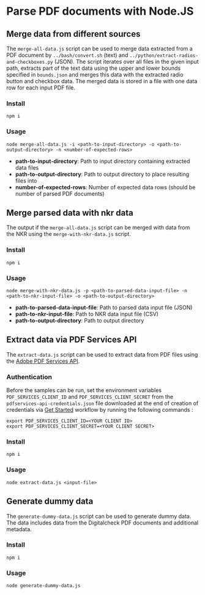 # Parse PDF documents with Node.JS

## Merge data from different sources 

The `merge-all-data.js` script can be used to merge data extracted from a PDF document by `../bash/convert.sh` (text)
and `../python/extract-radios-and-checkboxes.py` (JSON). The script iterates over all files in the given input path, 
extracts part of the text data using the upper and lower bounds specified in `bounds.json` and merges this data
with the extracted radio button and checkbox data. The merged data is stored in a file with one data row for each 
input PDF file. 

### Install

```
npm i
```

### Usage

```
node merge-all-data.js -i <path-to-input-directory> -o <path-to-output-directory> -n <number-of-expected-rows>
```
- **path-to-input-directory**: Path to input directory containing extracted data files
- **path-to-output-directory**: Path to output directory to place resulting files into
- **number-of-expected-rows**: Number of expected data rows (should be number of parsed PDF documents)

## Merge parsed data with nkr data

The output if the `merge-all-data.js` script can be merged with data from the NKR using the `merge-with-nkr-data.js` script.

### Install

```
npm i
```

### Usage

```
node merge-with-nkr-data.js -p <path-to-parsed-data-input-file> -n <path-to-nkr-input-file> -o <path-to-output-directory>
```
- **path-to-parsed-data-input-file**: Path to parsed data input file (JSON)
- **path-to-nkr-input-file**: Path to NKR data input file (CSV)
- **path-to-output-directory**: Path to output directory


## Extract data via PDF Services API

The `extract-data.js` script can be used to extract data from PDF files using the [Adobe PDF Services API](https://developer.adobe.com/document-services/docs/overview/pdf-services-api/).

### Authentication

Before the samples can be run, set the environment variables `PDF_SERVICES_CLIENT_ID` and `PDF_SERVICES_CLIENT_SECRET` 
from the `pdfservices-api-credentials.json` file downloaded at the end of creation of credentials via 
[Get Started](https://www.adobe.io/apis/documentcloud/dcsdk/gettingstarted.html?ref=getStartedWithServicesSdk) 
workflow by running the following commands :

```
export PDF_SERVICES_CLIENT_ID=<YOUR CLIENT ID>
export PDF_SERVICES_CLIENT_SECRET=<YOUR CLIENT SECRET>
```

### Install

```
npm i
```

### Usage

```
node extract-data.js <input-file>
```

## Generate dummy data

The `generate-dummy-data.js` script can be used to generate dummy data. The data includes data from the Digitalcheck 
PDF documents and additional metadata.

### Install

```
npm i
```

### Usage

```
node generate-dummy-data.js
```

